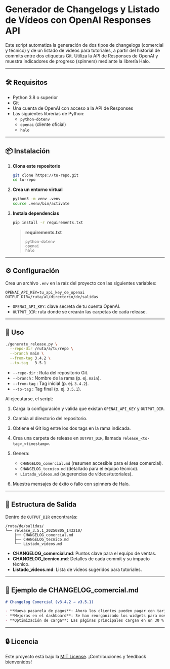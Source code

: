 # Generador de Changelogs y Listado de Vídeos con OpenAI Responses API

Este script automatiza la generación de dos tipos de changelogs (comercial y técnico) y de un listado de vídeos para tutoriales, a partir del historial de commits entre dos etiquetas Git. Utiliza la API de Responses de OpenAI y muestra indicadores de progreso (spinners) mediante la librería Halo.

---

## 🛠️ Requisitos

- Python 3.8 o superior
- Git
- Una cuenta de OpenAI con acceso a la API de Responses
- Las siguientes librerías de Python:
  - `python-dotenv`
  - `openai` (cliente oficial)
  - `halo`

---

## 📦 Instalación

1. **Clona este repositorio**

   ```bash
   git clone https://tu-repo.git
   cd tu-repo
   ```


2. **Crea un entorno virtual**

   ```bash
   python3 -m venv .venv
   source .venv/bin/activate
   ```

3. **Instala dependencias**

   ```bash
   pip install -r requirements.txt
   ```

   > **requirements.txt**
   >
   > ```text
   > python-dotenv
   > openai
   > halo
   > ```

---

## ⚙️ Configuración

Crea un archivo `.env` en la raíz del proyecto con las siguientes variables:

```dotenv
OPENAI_API_KEY=tu_api_key_de_openai
OUTPUT_DIR=/ruta/al/directorio/de/salidas
```

* `OPENAI_API_KEY`: clave secreta de tu cuenta OpenAI.
* `OUTPUT_DIR`: ruta donde se crearán las carpetas de cada release.

---

## 🚀 Uso

```bash
./generate_release.py \
  --repo-dir /ruta/a/tu/repo \
  --branch main \
  --from-tag 3.4.2 \
  --to-tag   3.5.1
```

* `--repo-dir` : Ruta del repositorio Git.
* `--branch`   : Nombre de la rama (p. ej. `main`).
* `--from-tag` : Tag inicial (p. ej. `3.4.2`).
* `--to-tag`   : Tag final (p. ej. `3.5.1`).

Al ejecutarse, el script:

1. Carga la configuración y valida que existan `OPENAI_API_KEY` y `OUTPUT_DIR`.
2. Cambia al directorio del repositorio.
3. Obtiene el Git log entre los dos tags en la rama indicada.
4. Crea una carpeta de release en `OUTPUT_DIR`, llamada `release_<to-tag>_<timestamp>`.
5. Genera:

   * `CHANGELOG_comercial.md` (resumen accesible para el área comercial).
   * `CHANGELOG_tecnico.md`   (detallado para el equipo técnico).
   * `Listado_videos.md`      (sugerencias de vídeos/tutoriales).
6. Muestra mensajes de éxito o fallo con spinners de Halo.

---

## 📁 Estructura de Salida

Dentro de `OUTPUT_DIR` encontrarás:

```
/ruta/de/salidas/
└── release_3.5.1_20250805_143210/
    ├── CHANGELOG_comercial.md
    ├── CHANGELOG_tecnico.md
    └── Listado_videos.md
```

* **CHANGELOG\_comercial.md**: Puntos clave para el equipo de ventas.
* **CHANGELOG\_tecnico.md**: Detalles de cada commit y su impacto técnico.
* **Listado\_videos.md**: Lista de vídeos sugeridos para tutoriales.

---

## 📝 Ejemplo de CHANGELOG\_comercial.md

```markdown
# Changelog Comercial (v3.4.2 → v3.5.1)

- **Nueva pasarela de pagos**: Ahora los clientes pueden pagar con tarjetas internacionales sin configuraciones adicionales.
- **Mejoras en el dashboard**: Se han reorganizado los widgets para mostrar métricas clave de un vistazo.
- **Optimización de carga**: Las páginas principales cargan en un 30 % menos de tiempo, mejorando la experiencia de usuario.
```

---

## 🔒 Licencia

Este proyecto está bajo la [MIT License](LICENSE).
¡Contribuciones y feedback bienvenidos!
